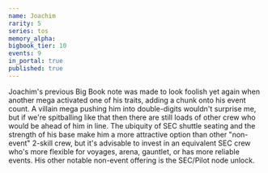 ```yaml
---
name: Joachim
rarity: 5
series: tos
memory_alpha:
bigbook_tier: 10
events: 9
in_portal: true
published: true
---
```


Joachim's previous Big Book note was made to look foolish yet again when another mega activated one of his traits, adding a chunk onto his event count. A villain mega pushing him into double-digits wouldn't surprise me, but if we're spitballing like that then there are still loads of other crew who would be ahead of him in line. The ubiquity of SEC shuttle seating and the strength of his base make him a more attractive option than other "non-event" 2-skill crew, but it's advisable to invest in an equivalent SEC crew who's more flexible for voyages, arena, gauntlet, or has more reliable events. His other notable non-event offering is the SEC/Pilot node unlock.
